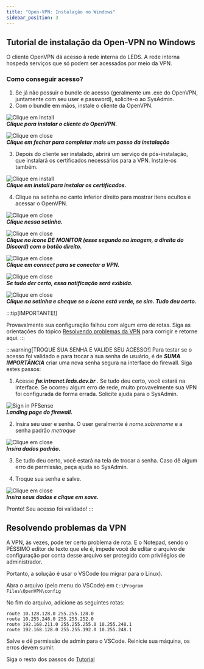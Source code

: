 ```yaml
---
title: "Open-VPN: Instalação no Windows"
sidebar_position: 3
---
```

## Tutorial de instalação da Open-VPN no Windows
O cliente OpenVPN dá acesso à rede interna do LEDS. A rede interna hospeda serviços que só podem ser acessados por meio da VPN.

### Como conseguir acesso?
1. Se já nâo possuir o bundle de acesso (geralmente um .exe do OpenVPN, juntamente com seu user e password), solicite-o ao SysAdmin.
2. Com o bundle em mãos, instale o cliente da OpenVPN.

![Clique em Install](media/guia-01.png)  
**_Clique para instalar o cliente do OpenVPN._**

![Clique em close](media/guia-02.png)  
**_Clique em fechar para completar mais um passo da instalação_**

3. Depois do cliente ser instalado, abrirá um serviço de pós-instalação, que instalará os certificados necessários para a VPN. Instale-os também.

![Clique em install](media/guia-03.png)  
**_Clique em install para instalar os certificados._**

4. Clique na setinha no canto inferior direito para mostrar itens ocultos e acessar o OpenVPN.

![Clique em close](media/guia-04.png)  
**_Clique nessa setinha._**

![Clique em close](media/guia-05.png)  
**_Clique no ícone DE MONITOR (esse segundo na imagem, a direita do Discord) com o botão direito._**

![Clique em close](media/guia-06.png)  
**_Clique em connect para se conectar a VPN._**

![Clique em close](media/guia-07.png)  
**_Se tudo der certo, essa notificação será exibida._**

![Clique em close](media/guia-08.png)  
**_Clique na setinha e cheque se o ícone está verde, se sim. Tudo deu certo._**

:::tip[IMPORTANTE!]

Provavalmente sua configuração falhou com algum erro de rotas. Siga as orientações do tópico [Resolvendo problemas da VPN](#resolvendo-problemas-da-vpn) para corrigir e retorne aqui.
:::

:::warning[TROQUE SUA SENHA E VALIDE SEU ACESSO!]
Para testar se o acesso foi validado e para trocar a sua senha de usuário, é de _**SUMA IMPORTÂNCIA**_ criar uma nova senha segura na interface do firewall. Siga estes passos:

1. Acesse *__fw.intranet.leds.dev.br__* . Se tudo deu certo, você estará na interface. Se ocorreu algum erro de rede, muito provavelmente sua VPN foi configurada de forma errada. Solicite ajuda para o SysAdmin.

![Sign in PFSense](media/guia-09.png)  
**_Landing page do firewall._**


2. Insira seu user e senha. O user geralmente é *nome.sobrenome* e a senha padrâo *metroque*

![Clique em close](media/guia-90.png)  
**_Insira dados padrão._**

3. Se tudo deu certo, você estará na tela de trocar a senha. Caso dê algum erro de permissão, peça ajuda ao SysAdmin.

4. Troque sua senha e salve.

![Clique em close](media/guia91.png)  
**_Insira seus dados e clique em save._**


Pronto! Seu acesso foi validado!
:::


## Resolvendo problemas da VPN

A VPN, às vezes, pode ter certo problema de rota. E o Notepad, sendo o PÉSSIMO editor de texto que ele é, impede você de editar o arquivo de configuração por conta desse arquivo ser protegido com privilégios de administrador.

Portanto, a solução é usar o VSCode (ou migrar para o Linux).

Abra o arquivo (pelo menu do VSCode) em `C:\Program Files\OpenVPN\config`

No fim do arquivo, adicione as seguintes rotas:
```
route 10.128.128.0 255.255.128.0
route 10.255.248.0 255.255.252.0
route 192.168.211.0 255.255.255.0 10.255.248.1
route 192.168.128.0 255.255.192.0 10.255.248.1
```

Salve e dê permissão de admin para o VSCode. Reinicie sua máquina, os erros devem sumir.

Siga o resto dos passos do [Tutorial](vpn.md)
